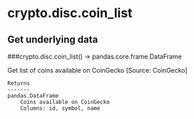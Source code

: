 # crypto.disc.coin_list

## Get underlying data 
###crypto.disc.coin_list() -> pandas.core.frame.DataFrame

Get list of coins available on CoinGecko [Source: CoinGecko]

    Returns
    -------
    pandas.DataFrame
        Coins available on CoinGecko
        Columns: id, symbol, name

